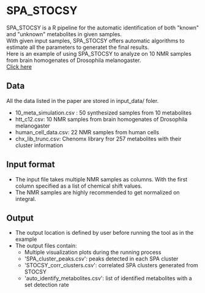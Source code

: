 # SPA_STOCSY

SPA_STOCSY is a R pipeline for the automatic identification of both "known" and "unknown" metabolites in given samples.  
With given input samples, SPA_STOCSY offers automatic algorithms to estimate all the parameters to generatet the final results.  
Here is an example of using SPA_STOCSY to analyze on 10 NMR samples from brain homogenates of Drosophila melanogaster.  
[Click here](https://wanliw96.github.io/SPA_STOCSY/spa_stocsy_menu.html)

## Data

All the data listed in the paper are stored in input_data/ foler. 
- 10_meta_simulation.csv : 50 synthesized samples from 10 metabolites
- htt_c12.csv: 10 NMR samples from brain homogenates of Drosophila melanogaster
- human_cell_data.csv: 22 NMR samples from human cells  
- chx_lib_trunc.csv: Chenomx library fror 257 metabolites with their cluster information  

## Input format

- The input file takes multiple NMR samples as columns. With the first column specified as a list of chemical shift values.
- The NMR samples are highly recommended to get normalized on integral.


## Output

- The output location is defined by user before running the tool as in the example
- The output files contain:
    - Multiple visualization plots during the running process
    - 'SPA_cluster_peaks.csv': peaks detected in each SPA cluster
    - 'STOCSY_corr_clusters.csv': correlated SPA clusters generated from STOCSY
    - 'auto_identify_metabolites.csv': list of identified metabolites with a set detection rate




